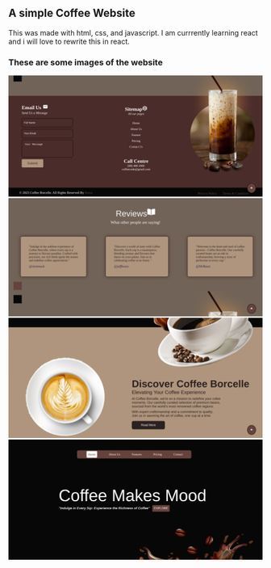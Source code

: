 <h2> A simple Coffee Website</h2>
<p> This was made with html, css, and javascript.
I am currrently learning react and i will love to rewrite this in react.
</p>

<h3> These are some images of the website</h3>
<img src="images/Screenshot 2023-09-09 12.39.18.png" alt="screenshot">
<img src="images/Screenshot 2023-09-09 12.39.06.png" alt="screenshot">
<img src="images/Screenshot 2023-09-09 12.38.54.png" alt="screenshot">
<img src="images/Screenshot 2023-09-09 12.38.38.png" alt="screenshot">
